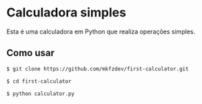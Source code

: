 # Calculadora simples

Esta é uma calculadora em Python que realiza operações simples.

## Como usar

```sh
$ git clone https://github.com/mkfzdev/first-calculator.git
```
```sh
$ cd first-calculator
```
```sh
$ python calculator.py
